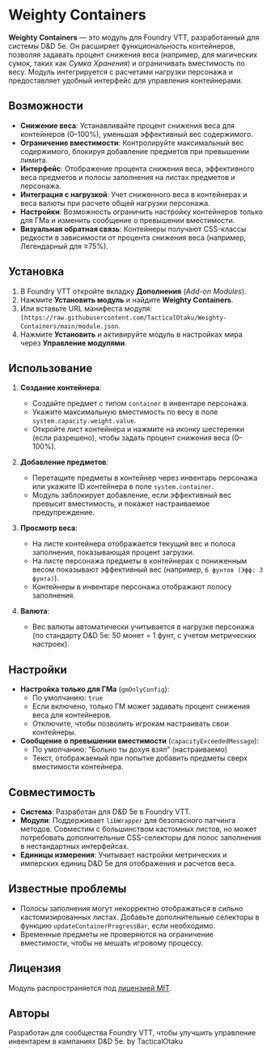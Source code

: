 # Weighty Containers

**Weighty Containers** — это модуль для Foundry VTT, разработанный для системы D&D 5e. Он расширяет функциональность контейнеров, позволяя задавать процент снижения веса (например, для магических сумок, таких как *Сумка Хранения*) и ограничивать вместимость по весу. Модуль интегрируется с расчетами нагрузки персонажа и предоставляет удобный интерфейс для управления контейнерами.

## Возможности
- **Снижение веса**: Устанавливайте процент снижения веса для контейнеров (0–100%), уменьшая эффективный вес содержимого.
- **Ограничение вместимости**: Контролируйте максимальный вес содержимого, блокируя добавление предметов при превышении лимита.
- **Интерфейс**: Отображение процента снижения веса, эффективного веса предметов и полосы заполнения на листах предметов и персонажа.
- **Интеграция с нагрузкой**: Учет сниженного веса в контейнерах и веса валюты при расчете общей нагрузки персонажа.
- **Настройки**: Возможность ограничить настройку контейнеров только для ГМа и изменить сообщение о превышении вместимости.
- **Визуальная обратная связь**: Контейнеры получают CSS-классы редкости в зависимости от процента снижения веса (например, Легендарный для ≥75%).

## Установка
1. В Foundry VTT откройте вкладку **Дополнения** (*Add-on Modules*).
2. Нажмите **Установить модуль** и найдите **Weighty Containers**.
3. Или вставьте URL манифеста модуля: `[https://raw.githubusercontent.com/TacticalOtaku/Weighty-Containers/main/module.json`.
4. Нажмите **Установить** и активируйте модуль в настройках мира через **Управление модулями**.

## Использование
1. **Создание контейнера**:
   - Создайте предмет с типом `container` в инвентаре персонажа.
   - Укажите максимальную вместимость по весу в поле `system.capacity.weight.value`.
   - Откройте лист контейнера и нажмите на иконку шестеренки (если разрешено), чтобы задать процент снижения веса (0–100%).

2. **Добавление предметов**:
   - Перетащите предметы в контейнер через инвентарь персонажа или укажите ID контейнера в поле `system.container`.
   - Модуль заблокирует добавление, если эффективный вес превысит вместимость, и покажет настраиваемое предупреждение.

3. **Просмотр веса**:
   - На листе контейнера отображается текущий вес и полоса заполнения, показывающая процент загрузки.
   - На листе персонажа предметы в контейнерах с пониженным весом показывают эффективный вес (например, `6 фунтов (Эфф: 3 фунта)`).
   - Контейнеры в инвентаре персонажа отображают полосу заполнения.

4. **Валюта**:
   - Вес валюты автоматически учитывается в нагрузке персонажа (по стандарту D&D 5e: 50 монет = 1 фунт, с учетом метрических настроек).

## Настройки
- **Настройка только для ГМа** (`gmOnlyConfig`):
  - По умолчанию: `true`
  - Если включено, только ГМ может задавать процент снижения веса для контейнеров.
  - Отключите, чтобы позволить игрокам настраивать свои контейнеры.
- **Сообщение о превышении вместимости** (`capacityExceededMessage`):
  - По умолчанию: "Больно ты дохуя взял" (настраиваемо)
  - Текст, отображаемый при попытке добавить предметы сверх вместимости контейнера.

## Совместимость
- **Система**: Разработан для D&D 5e в Foundry VTT.
- **Модули**: Поддерживает `libWrapper` для безопасного патчинга методов. Совместим с большинством кастомных листов, но может потребовать дополнительные CSS-селекторы для полос заполнения в нестандартных интерфейсах.
- **Единицы измерения**: Учитывает настройки метрических и имперских единиц D&D 5e для отображения и расчетов веса.

## Известные проблемы
- Полосы заполнения могут некорректно отображаться в сильно кастомизированных листах. Добавьте дополнительные селекторы в функцию `updateContainerProgressBar`, если необходимо.
- Временные предметы не проверяются на ограничение вместимости, чтобы не мешать игровому процессу.

## Лицензия
Модуль распространяется под [лицензией MIT](LICENSE).

## Авторы
Разработан для сообщества Foundry VTT, чтобы улучшить управление инвентарем в кампаниях D&D 5e. by TacticalOtaku